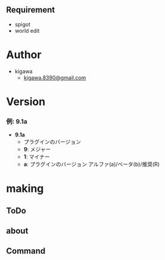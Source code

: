 #  

## Requirement

* spigot
* world edit

# Author

* kigawa
    * kigawa.8390@gmail.com

# Version

### 例: 9.1a

* **9.1a**
    * プラグインのバージョン
    * **9**: メジャー
    * **1**: マイナー
    * **a**: プラグインのバージョン アルファ(a)/ベータ(b)/推奨(R)

# making

## ToDo

## about

## Command

